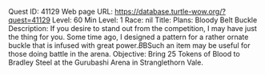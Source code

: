 Quest ID: 41129
Web page URL: https://database.turtle-wow.org/?quest=41129
Level: 60
Min Level: 1
Race: nil
Title: Plans: Bloody Belt Buckle
Description: If you desire to stand out from the competition, I may have just the thing for you. Some time ago, I designed a pattern for a rather ornate buckle that is infused with great power.$B$BSuch an item may be useful for those doing battle in the arena.
Objective: Bring 25 Tokens of Blood to Bradley Steel at the Gurubashi Arena in Stranglethorn Vale.
